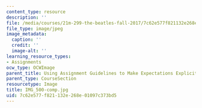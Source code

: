 ```yaml
---
content_type: resource
description: ''
file: /media/courses/21m-299-the-beatles-fall-2017/7c62e577f821132e268e01097c373bd5_IMG_500-comp.jpg
file_type: image/jpeg
image_metadata:
  caption: ''
  credit: ''
  image-alt: ''
learning_resource_types:
- Assignments
ocw_type: OCWImage
parent_title: Using Assignment Guidelines to Make Expectations Explicit
parent_type: CourseSection
resourcetype: Image
title: IMG_500-comp.jpg
uid: 7c62e577-f821-132e-268e-01097c373bd5
---
```

